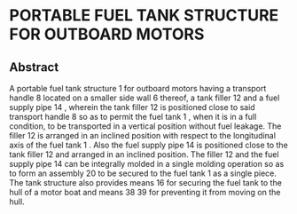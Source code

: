 # PORTABLE FUEL TANK STRUCTURE FOR OUTBOARD MOTORS

## Abstract
A portable fuel tank structure 1 for outboard motors having a transport handle 8 located on a smaller side wall 6 thereof, a tank filler 12 and a fuel supply pipe 14 , wherein the tank filler 12 is positioned close to said transport handle 8 so as to permit the fuel tank 1 , when it is in a full condition, to be transported in a vertical position without fuel leakage. The filler 12 is arranged in an inclined position with respect to the longitudinal axis of the fuel tank 1 . Also the fuel supply pipe 14 is positioned close to the tank filler 12 and arranged in an inclined position. The filler 12 and the fuel supply pipe 14 can be integrally molded in a single molding operation so as to form an assembly 20 to be secured to the fuel tank 1 as a single piece. The tank structure also provides means 16 for securing the fuel tank to the hull of a motor boat and means 38 39 for preventing it from moving on the hull.
